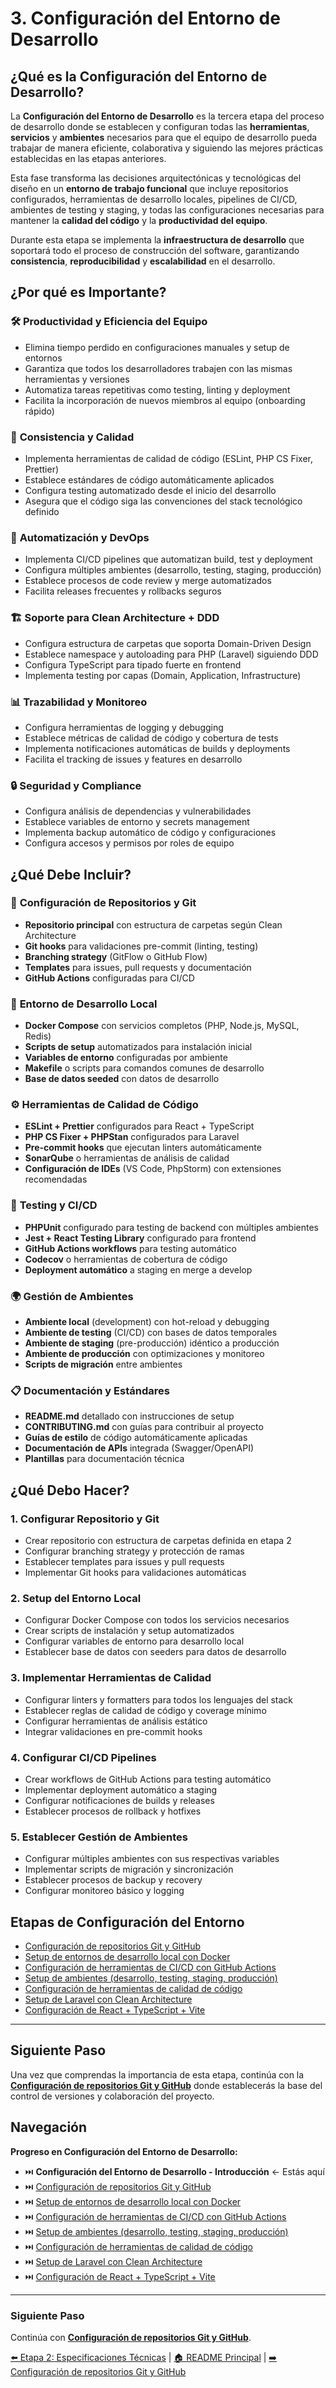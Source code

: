 # 3. Configuración del Entorno de Desarrollo

## ¿Qué es la Configuración del Entorno de Desarrollo?

La **Configuración del Entorno de Desarrollo** es la tercera etapa del proceso
de desarrollo donde se establecen y configuran todas las **herramientas**,
**servicios** y **ambientes** necesarios para que el equipo de desarrollo pueda
trabajar de manera eficiente, colaborativa y siguiendo las mejores prácticas
establecidas en las etapas anteriores.

Esta fase transforma las decisiones arquitectónicas y tecnológicas del diseño en
un **entorno de trabajo funcional** que incluye repositorios configurados,
herramientas de desarrollo locales, pipelines de CI/CD, ambientes de testing y
staging, y todas las configuraciones necesarias para mantener la **calidad del
código** y la **productividad del equipo**.

Durante esta etapa se implementa la **infraestructura de desarrollo** que
soportará todo el proceso de construcción del software, garantizando
**consistencia**, **reproducibilidad** y **escalabilidad** en el desarrollo.

## ¿Por qué es Importante?

### 🛠️ **Productividad y Eficiencia del Equipo**

- Elimina tiempo perdido en configuraciones manuales y setup de entornos
- Garantiza que todos los desarrolladores trabajen con las mismas herramientas y
  versiones
- Automatiza tareas repetitivas como testing, linting y deployment
- Facilita la incorporación de nuevos miembros al equipo (onboarding rápido)

### 🔧 **Consistencia y Calidad**

- Implementa herramientas de calidad de código (ESLint, PHP CS Fixer, Prettier)
- Establece estándares de código automáticamente aplicados
- Configura testing automatizado desde el inicio del desarrollo
- Asegura que el código siga las convenciones del stack tecnológico definido

### 🚀 **Automatización y DevOps**

- Implementa CI/CD pipelines que automatizan build, test y deployment
- Configura múltiples ambientes (desarrollo, testing, staging, producción)
- Establece procesos de code review y merge automatizados
- Facilita releases frecuentes y rollbacks seguros

### 🏗️ **Soporte para Clean Architecture + DDD**

- Configura estructura de carpetas que soporta Domain-Driven Design
- Establece namespace y autoloading para PHP (Laravel) siguiendo DDD
- Configura TypeScript para tipado fuerte en frontend
- Implementa testing por capas (Domain, Application, Infrastructure)

### 📊 **Trazabilidad y Monitoreo**

- Configura herramientas de logging y debugging
- Establece métricas de calidad de código y cobertura de tests
- Implementa notificaciones automáticas de builds y deployments
- Facilita el tracking de issues y features en desarrollo

### 🔒 **Seguridad y Compliance**

- Configura análisis de dependencias y vulnerabilidades
- Establece variables de entorno y secrets management
- Implementa backup automático de código y configuraciones
- Configura accesos y permisos por roles de equipo

## ¿Qué Debe Incluir?

### 📁 **Configuración de Repositorios y Git**

- **Repositorio principal** con estructura de carpetas según Clean Architecture
- **Git hooks** para validaciones pre-commit (linting, testing)
- **Branching strategy** (GitFlow o GitHub Flow)
- **Templates** para issues, pull requests y documentación
- **GitHub Actions** configuradas para CI/CD

### 🐳 **Entorno de Desarrollo Local**

- **Docker Compose** con servicios completos (PHP, Node.js, MySQL, Redis)
- **Scripts de setup** automatizados para instalación inicial
- **Variables de entorno** configuradas por ambiente
- **Makefile** o scripts para comandos comunes de desarrollo
- **Base de datos seeded** con datos de desarrollo

### ⚙️ **Herramientas de Calidad de Código**

- **ESLint + Prettier** configurados para React + TypeScript
- **PHP CS Fixer + PHPStan** configurados para Laravel
- **Pre-commit hooks** que ejecutan linters automáticamente
- **SonarQube** o herramientas de análisis de calidad
- **Configuración de IDEs** (VS Code, PhpStorm) con extensiones recomendadas

### 🧪 **Testing y CI/CD**

- **PHPUnit** configurado para testing de backend con múltiples ambientes
- **Jest + React Testing Library** configurado para frontend
- **GitHub Actions workflows** para testing automático
- **Codecov** o herramientas de cobertura de código
- **Deployment automático** a staging en merge a develop

### 🌍 **Gestión de Ambientes**

- **Ambiente local** (development) con hot-reload y debugging
- **Ambiente de testing** (CI/CD) con bases de datos temporales
- **Ambiente de staging** (pre-producción) idéntico a producción
- **Ambiente de producción** con optimizaciones y monitoreo
- **Scripts de migración** entre ambientes

### 📋 **Documentación y Estándares**

- **README.md** detallado con instrucciones de setup
- **CONTRIBUTING.md** con guías para contribuir al proyecto
- **Guías de estilo** de código automáticamente aplicadas
- **Documentación de APIs** integrada (Swagger/OpenAPI)
- **Plantillas** para documentación técnica

## ¿Qué Debo Hacer?

### 1. **Configurar Repositorio y Git**

- Crear repositorio con estructura de carpetas definida en etapa 2
- Configurar branching strategy y protección de ramas
- Establecer templates para issues y pull requests
- Implementar Git hooks para validaciones automáticas

### 2. **Setup del Entorno Local**

- Configurar Docker Compose con todos los servicios necesarios
- Crear scripts de instalación y setup automatizados
- Configurar variables de entorno para desarrollo local
- Establecer base de datos con seeders para datos de desarrollo

### 3. **Implementar Herramientas de Calidad**

- Configurar linters y formatters para todos los lenguajes del stack
- Establecer reglas de calidad de código y coverage mínimo
- Configurar herramientas de análisis estático
- Integrar validaciones en pre-commit hooks

### 4. **Configurar CI/CD Pipelines**

- Crear workflows de GitHub Actions para testing automático
- Implementar deployment automático a staging
- Configurar notificaciones de builds y releases
- Establecer procesos de rollback y hotfixes

### 5. **Establecer Gestión de Ambientes**

- Configurar múltiples ambientes con sus respectivas variables
- Implementar scripts de migración y sincronización
- Establecer procesos de backup y recovery
- Configurar monitoreo básico y logging

## Etapas de Configuración del Entorno

- [Configuración de repositorios Git y GitHub](./configuracion-repositorios-git.md)
- [Setup de entornos de desarrollo local con Docker](./setup-entorno-local-docker.md)
- [Configuración de herramientas de CI/CD con GitHub Actions](./configuracion-cicd-github-actions.md)
- [Setup de ambientes (desarrollo, testing, staging, producción)](./setup-ambientes-multiples.md)
- [Configuración de herramientas de calidad de código](./configuracion-herramientas-calidad.md)
- [Setup de Laravel con Clean Architecture](./setup-laravel-clean-architecture.md)
- [Configuración de React + TypeScript + Vite](./configuracion-react-typescript-vite.md)

---

## Siguiente Paso

Una vez que comprendas la importancia de esta etapa, continúa con la
[**Configuración de repositorios Git y GitHub**](./configuracion-repositorios-git.md)
donde establecerás la base del control de versiones y colaboración del proyecto.

## Navegación

**Progreso en Configuración del Entorno de Desarrollo:**

- ⏭️ **Configuración del Entorno de Desarrollo - Introducción** ← Estás aquí
- ⏭️
  [Configuración de repositorios Git y GitHub](./configuracion-repositorios-git.md)
- ⏭️
  [Setup de entornos de desarrollo local con Docker](./setup-entorno-local-docker.md)
- ⏭️
  [Configuración de herramientas de CI/CD con GitHub Actions](./configuracion-cicd-github-actions.md)
- ⏭️
  [Setup de ambientes (desarrollo, testing, staging, producción)](./setup-ambientes-multiples.md)
- ⏭️
  [Configuración de herramientas de calidad de código](./configuracion-herramientas-calidad.md)
- ⏭️
  [Setup de Laravel con Clean Architecture](./setup-laravel-clean-architecture.md)
- ⏭️
  [Configuración de React + TypeScript + Vite](./configuracion-react-typescript-vite.md)

---

### Siguiente Paso

Continúa con
[**Configuración de repositorios Git y GitHub**](./configuracion-repositorios-git.md).

[⬅️ Etapa 2: Especificaciones Técnicas](../step_02/especificaciones-tecnicas.md)
| [🏠 README Principal](../../README.md) |
[➡️ Configuración de repositorios Git y GitHub](./configuracion-repositorios-git.md)
